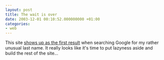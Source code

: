```yaml
---
layout: post
title: The wait is over
date: 2003-12-01 00:10:52.000000000 +01:00
categories:
- web
---
```

This site <a href="http://www.google.com/search?q=rusiczki">shows up as the first result</a> when searching Google for my rather unusual last name. It really looks like it's time to put lazyness aside and build the rest of the site...
